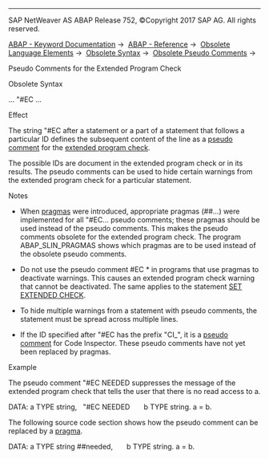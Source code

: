   

* * *

SAP NetWeaver AS ABAP Release 752, ©Copyright 2017 SAP AG. All rights reserved.

[ABAP - Keyword Documentation](javascript:call_link\('abenabap.htm'\)) →  [ABAP - Reference](javascript:call_link\('abenabap_reference.htm'\)) →  [Obsolete Language Elements](javascript:call_link\('abenabap_obsolete.htm'\)) →  [Obsolete Syntax](javascript:call_link\('abensyntax_obsolete.htm'\)) →  [Obsolete Pseudo Comments](javascript:call_link\('abenpseudo_comments_obsolete.htm'\)) → 

Pseudo Comments for the Extended Program Check

Obsolete Syntax

... "#EC ...

Effect

The string "#EC after a statement or a part of a statement that follows a particular ID defines the subsequent content of the line as a [pseudo comment](javascript:call_link\('abenpseudo_comment_glosry.htm'\) "Glossary Entry") for the [extended program check](javascript:call_link\('abenextended_program_check_glosry.htm'\) "Glossary Entry").

The possible IDs are document in the extended program check or in its results. The pseudo comments can be used to hide certain warnings from the extended program check for a particular statement.

Notes

-   When [pragmas](javascript:call_link\('abenpragma.htm'\)) were introduced, appropriate pragmas (##...) were implemented for all "#EC... pseudo comments; these pragmas should be used instead of the pseudo comments. This makes the pseudo comments obsolete for the extended program check. The program ABAP\_SLIN\_PRAGMAS shows which pragmas are to be used instead of the obsolete pseudo comments.

-   Do not use the pseudo comment #EC \* in programs that use pragmas to deactivate warnings. This causes an extended program check warning that cannot be deactivated. The same applies to the statement [SET EXTENDED CHECK](javascript:call_link\('abapset_extended_check.htm'\)).

-   To hide multiple warnings from a statement with pseudo comments, the statement must be spread across multiple lines.

-   If the ID specified after "#EC has the prefix "CI\_", it is a [pseudo comment](javascript:call_link\('abenpseudo_comment_ci.htm'\)) for Code Inspector. These pseudo comments have not yet been replaced by pragmas.

Example

The pseudo comment "#EC NEEDED suppresses the message of the extended program check that tells the user that there is no read access to a.

DATA: a TYPE string,   "#EC NEEDED
      b TYPE string.
a = b.

The following source code section shows how the pseudo comment can be replaced by a [pragma](javascript:call_link\('abenpragma.htm'\)).

DATA: a TYPE string ##needed,
      b TYPE string.
a = b.